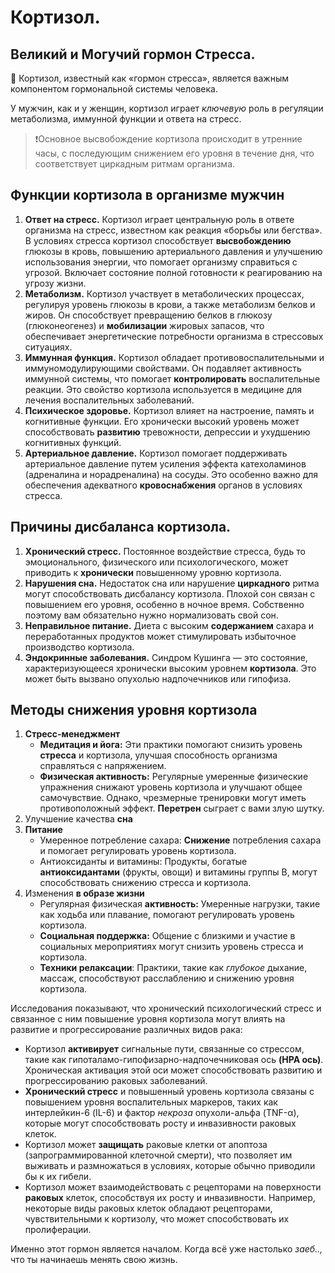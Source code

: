 # Кортизол.

## Великий и Могучий гормон Стресса.

💋 Кортизол, известный как «гормон стресса», является важным компонентом гормональной системы человека.

У мужчин, как и у женщин, кортизол играет _ключевую_ роль в регуляции метаболизма, иммунной функции и ответа на стресс.

> ❗️Основное высвобождение кортизола происходит в утренние часы, с последующим снижением его уровня в течение дня, что соответствует циркадным ритмам организма.

## Функции кортизола в организме мужчин

1. **Ответ на стресс.** Кортизол играет центральную роль в ответе организма на стресс, известном как реакция «борьбы или бегства». В условиях стресса кортизол способствует **высвобождению** глюкозы в кровь, повышению артериального давления и улучшению использования энергии, что помогает организму справиться с угрозой. Включает состояние полной готовности к реагированию на угрозу жизни.
2. **Метаболизм.** Кортизол участвует в метаболических процессах, регулируя уровень глюкозы в крови, а также метаболизм белков и жиров. Он способствует превращению белков в глюкозу (глюконеогенез) и **мобилизации** жировых запасов, что обеспечивает энергетические потребности организма в стрессовых ситуациях.
3. **Иммунная функция.** Кортизол обладает противовоспалительными и иммуномодулирующими свойствами. Он подавляет активность иммунной системы, что помогает **контролировать** воспалительные реакции. Это свойство кортизола используется в медицине для лечения воспалительных заболеваний.
4. **Психическое здоровье.** Кортизол влияет на настроение, память и когнитивные функции. Его хронически высокий уровень может способствовать **развитию** тревожности, депрессии и ухудшению когнитивных функций.
5. **Артериальное давление.** Кортизол помогает поддерживать артериальное давление путем усиления эффекта катехоламинов (адреналина и норадреналина) на сосуды. Это особенно важно для обеспечения адекватного **кровоснабжения** органов в условиях стресса.

## Причины дисбаланса кортизола.

1. **Хронический стресс.** Постоянное воздействие стресса, будь то эмоционального, физического или психологического, может приводить к **хронически** повышенному уровню кортизола.
2. **Нарушения сна.** Недостаток сна или нарушение **циркадного** ритма могут способствовать дисбалансу кортизола. Плохой сон связан с повышением его уровня, особенно в ночное время. Собственно поэтому вам обязательно нужно нормализовать свой сон.
3. **Неправильное питание.** Диета с высоким **содержанием** сахара и переработанных продуктов может стимулировать избыточное производство кортизола.
4. **Эндокринные заболевания.** Синдром Кушинга — это состояние, характеризующееся хронически высоким уровнем **кортизола**. Это может быть вызвано опухолью надпочечников или гипофиза.

## Методы снижения уровня кортизола

1. **Стресс-менеджмент**
   * **Медитация и йога:** Эти практики помогают снизить уровень **стресса** и кортизола, улучшая способность организма справляться с напряжением.
   * **Физическая активность:** Регулярные умеренные физические упражнения снижают уровень кортизола и улучшают общее самочувствие. Однако, чрезмерные тренировки могут иметь противоположный эффект. **Перетрен** сыграет с вами злую шутку.
2. Улучшение качества **сна**
3. **Питание**
   * Умеренное потребление сахара: **Снижение** потребления сахара и помогает регулировать уровень кортизола.
   * Антиоксиданты и витамины: Продукты, богатые **антиоксидантами** (фрукты, овощи) и витамины группы B, могут способствовать снижению стресса и кортизола.
4. Изменения **в образе жизни**
   * Регулярная физическая **активность:** Умеренные нагрузки, такие как ходьба или плавание, помогают регулировать уровень кортизола.
   * **Социальная поддержка:** Общение с близкими и участие в социальных мероприятиях могут снизить уровень стресса и кортизола.
   * **Техники релаксации**: Практики, такие как _глубокое_ дыхание, массаж, способствуют расслаблению и снижению уровня кортизола.

Исследования показывают, что хронический психологический стресс и связанное с ним повышение уровня кортизола могут влиять на развитие и прогрессирование различных видов рака:

* Кортизол **активирует** сигнальные пути, связанные со стрессом, такие как гипоталамо-гипофизарно-надпочечниковая ось **(HPA ось)**. Хроническая активация этой оси может способствовать развитию и прогрессированию раковых заболеваний.
* **Хронический стресс** и повышенный уровень кортизола связаны с повышением уровня воспалительных маркеров, таких как интерлейкин-6 (IL-6) и фактор _некроза_ опухоли-альфа (TNF-α), которые могут способствовать росту и инвазивности раковых клеток.
* Кортизол может **защищать** раковые клетки от апоптоза (запрограммированной клеточной смерти), что позволяет им выживать и размножаться в условиях, которые обычно приводили бы к их гибели.
* Кортизол может взаимодействовать с рецепторами на поверхности **раковых** клеток, способствуя их росту и инвазивности. Например, некоторые виды раковых клеток обладают рецепторами, чувствительными к кортизолу, что может способствовать их пролиферации.

Именно этот гормон является началом. Когда всё уже настолько _заеб..,_ что ты начинаешь менять свою жизнь.
